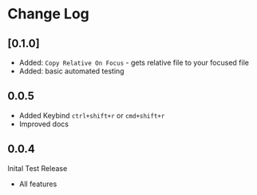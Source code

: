 # Change Log

## [0.1.0]
* Added: `Copy Relative On Focus` - gets relative file to your focused file
* Added: basic automated testing

 ## 0.0.5
 * Added Keybind `ctrl+shift+r` or `cmd+shift+r`
 * Improved docs


## 0.0.4
 Inital Test Release

 * All features
